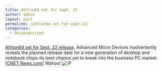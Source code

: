 ```yaml
---
title: Athlon64 set for Sept. 22
author: admin
layout: post
permalink: /athlon64-set-for-sept-22/
categories:
  - Uncategorized
---
```

[Athlon64 set for Sept. 22 release][1]. Advanced Micro Devices inadvertently reveals the planned release date for a new generation of desktop and notebook chips&#8211;its best chance yet to break into the business PC market. [[CNET News.com][2]] Wahoo! <img src="http://blog.lotas-smartman.net/wp-includes/images/smilies/icon_razz.gif" alt=":P" class="wp-smiley" />

 [1]: http://rss.com.com/2100-1006_3-1023436.html?type=pt&part=rss&tag=feed&subj=news
 [2]: http://www.news.com/